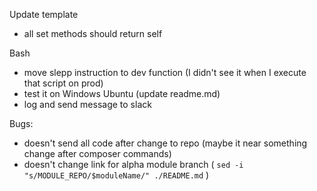 Update template
* all set methods should return self

Bash
* move slepp instruction to dev function (I didn't see it when I execute that script on prod)
* test it on Windows Ubuntu (update readme.md)
* log and send message to slack

Bugs:
* doesn't send all code after change to repo (maybe it near something change after composer commands)
* doesn't change link for alpha module branch ( `sed -i "s/MODULE_REPO/$moduleName/" ./README.md` )